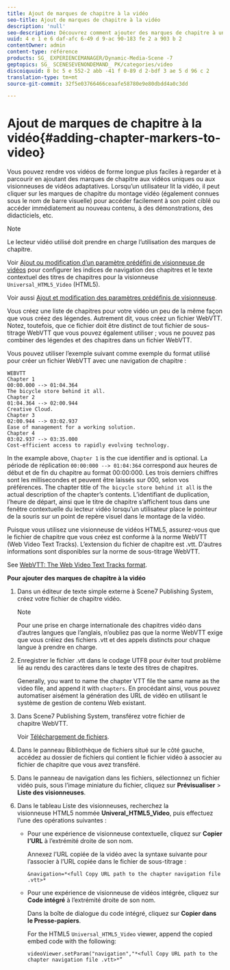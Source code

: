 ```yaml
---
title: Ajout de marques de chapitre à la vidéo
seo-title: Ajout de marques de chapitre à la vidéo
description: 'null'
seo-description: Découvrez comment ajouter des marques de chapitre à une vidéo.
uuid: 4 e 1 e 6 daf-afc 6-49 d 9-ac 90-183 fe 2 a 903 b 2
contentOwner: admin
content-type: référence
products: SG_ EXPERIENCEMANAGER/Dynamic-Media-Scene -7
geptopics: SG_ SCENESEVENONDEMAND_ PK/categories/video
discoiquuid: 8 bc 5 e 552-2 abb -41 f 0-89 d 2-bdf 3 ae 5 d 96 c 2
translation-type: tm+mt
source-git-commit: 32f5e03766466ceaafe58780e9e80dbdd4a0c3dd

---
```



# Ajout de marques de chapitre à la vidéo{#adding-chapter-markers-to-video}

Vous pouvez rendre vos vidéos de forme longue plus faciles à regarder et à parcourir en ajoutant des marques de chapitre aux vidéos uniques ou aux visionneuses de vidéos adaptatives. Lorsqu’un utilisateur lit la vidéo, il peut cliquer sur les marques de chapitre du montage vidéo (également connues sous le nom de barre visuelle) pour accéder facilement à son point ciblé ou accéder immédiatement au nouveau contenu, à des démonstrations, des didacticiels, etc.

>[!NOTE]
>
>Le lecteur vidéo utilisé doit prendre en charge l’utilisation des marques de chapitre.

Voir [Ajout ou modification d’un paramètre prédéfini de visionneuse de vidéos](previewing-videos-video-viewer.md#adding_or_editing_a_video_viewer_preset) pour configurer les indices de navigation des chapitres et le texte contextuel des titres de chapitres pour la visionneuse `Universal_HTML5_Video` (HTML5).

Voir aussi [Ajout et modification des paramètres prédéfinis de visionneuse](application-setup.md#adding_and_editing_viewer_presets).

Vous créez une liste de chapitres pour votre vidéo un peu de la même façon que vous créez des légendes. Autrement dit, vous créez un fichier WebVTT. Notez, toutefois, que ce fichier doit être distinct de tout fichier de sous-titrage WebVTT que vous pouvez également utiliser ; vous ne pouvez pas combiner des légendes et des chapitres dans un fichier WebVTT.

Vous pouvez utiliser l’exemple suivant comme exemple du format utilisé pour créer un fichier WebVTT avec une navigation de chapitre :

```as3
WEBVTT 
Chapter 1 
00:00.000 --> 01:04.364 
The bicycle store behind it all. 
Chapter 2 
01:04.364 --> 02:00.944 
Creative Cloud. 
Chapter 3 
02:00.944 --> 03:02.937 
Ease of management for a working solution. 
Chapter 4 
03:02.937 --> 03:35.000 
Cost-efficient access to rapidly evolving technology.
```

In the example above, `Chapter 1` is the cue identifier and is optional. La période de réplication `00:00:000 --> 01:04:364` correspond aux heures de début et de fin du chapitre au format 00:00:000. Les trois derniers chiffres sont les millisecondes et peuvent être laissés sur 000, selon vos préférences. The chapter title of `The bicycle store behind it all` is the actual description of the chapter’s contents. L’identifiant de duplication, l’heure de départ, ainsi que le titre de chapitre s’affichent tous dans une fenêtre contextuelle du lecteur vidéo lorsqu’un utilisateur place le pointeur de la souris sur un point de repère visuel dans le montage de la vidéo.

Puisque vous utilisez une visionneuse de vidéos HTML5, assurez-vous que le fichier de chapitre que vous créez est conforme à la norme WebVTT (Web Video Text Tracks). L’extension du fichier de chapitre est .vtt. D’autres informations sont disponibles sur la norme de sous-titrage WebVTT.

See [WebVTT: The Web Video Text Tracks format](https://dev.w3.org/html5/webvtt/).

**Pour ajouter des marques de chapitre à la vidéo**

1. Dans un éditeur de texte simple externe à Scene7 Publishing System, créez votre fichier de chapitre vidéo.

   >[!NOTE]
   >
   >Pour une prise en charge internationale des chapitres vidéo dans d’autres langues que l’anglais, n’oubliez pas que la norme WebVTT exige que vous créiez des fichiers .vtt et des appels distincts pour chaque langue à prendre en charge.

1. Enregistrer le fichier .vtt dans le codage UTF8 pour éviter tout problème lié au rendu des caractères dans le texte des titres de chapitres.

   Generally, you want to name the chapter VTT file the same name as the video file, and append it with `chapters`. En procédant ainsi, vous pouvez automatiser aisément la génération des URL de vidéo en utilisant le système de gestion de contenu Web existant.

1. Dans Scene7 Publishing System, transférez votre fichier de chapitre WebVTT.

   Voir [Téléchargement de fichiers](uploading-files.md#uploading_files).

1. Dans le panneau Bibliothèque de fichiers situé sur le côté gauche, accédez au dossier de fichiers qui contient le fichier vidéo à associer au fichier de chapitre que vous avez transféré.
1. Dans le panneau de navigation dans les fichiers, sélectionnez un fichier vidéo puis, sous l’image miniature du fichier, cliquez sur **Prévisualiser** &gt; **Liste des visionneuses**.
1. Dans le tableau Liste des visionneuses, recherchez la visionneuse HTML5 nommée **Univeral_HTML5_Video**, puis effectuez l’une des opérations suivantes :

   * Pour une expérience de visionneuse contextuelle, cliquez sur **Copier l’URL** à l’extrémité droite de son nom.

      Annexez l’URL copiée de la vidéo avec la syntaxe suivante pour l’associer à l’URL copiée dans le fichier de sous-titrage :

      `&navigation=*<full Copy URL path to the chapter navigation file .vtt>*`

   * Pour une expérience de visionneuse de vidéos intégrée, cliquez sur **Code intégré** à l’extrémité droite de son nom.

      Dans la boîte de dialogue du code intégré, cliquez sur **Copier dans le Presse-papiers**.

      For the HTML5 `Universal_HTML5_Video` viewer, append the copied embed code with the following:

      `videoViewer.setParam("navigation","*<full Copy URL path to the chapter navigation file .vtt>*”`

